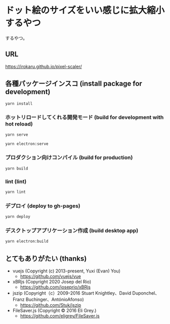 # ドット絵のサイズをいい感じに拡大縮小するやつ

するやつ。

## URL

https://irokaru.github.io/pixel-scaler/

## 各種パッケージインスコ (install package for development)

```sh
yarn install
```

### ホットリロードしてくれる開発モード (build for development with hot reload)

```sh
yarn serve
```

```sh
yarn electron:serve
```

### プロダクション向けコンパイル (build for production)

```sh
yarn build
```

### lint (lint)

```sh
yarn lint
```

### デプロイ (deploy to gh-pages)

```sh
yarn deploy
```

### デスクトップアプリケーション作成 (build desktop app)

```sh
yarn electron:build
```

## とてもありがたい (thanks)

- vuejs (Copyright (c) 2013-present, Yuxi (Evan) You)
  - https://github.com/vuejs/vue
- xBRjs (Copyright 2020 Josep del Rio)
  - https://github.com/joseprio/xBRjs
- jszip (Copyright（c）2009-2016 Stuart Knightley、David Duponchel、Franz Buchinger、AntónioAfonso)
  - https://github.com/Stuk/jszip
- FileSaver.js (Copyright © 2016 Eli Grey.)
  - https://github.com/eligrey/FileSaver.js
